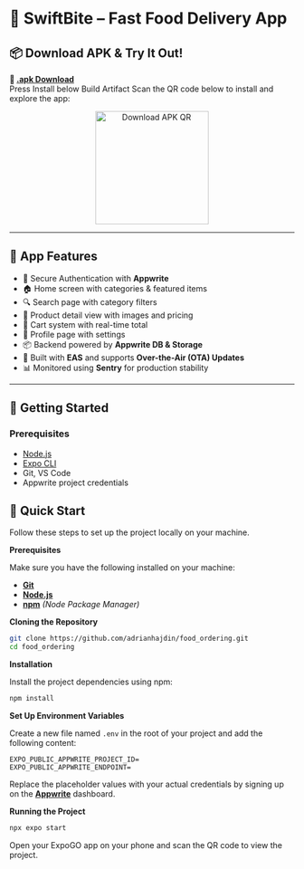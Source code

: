 
# 🍔 SwiftBite – Fast Food Delivery App


## 📦 Download APK & Try It Out!

**🔗 [.apk Download](https://expo.dev/accounts/saieshsharma/projects/fast_food/builds/6682d0ac-f988-4228-bb2e-c3f9b017448b)**  
Press Install below Build Artifact
Scan the QR code below to install and explore the app:

<p align="center">
  <img src="qr-code-image.png" alt="Download APK QR" width="200" />
</p>

---

## 📱 App Features

- 🔐 Secure Authentication with **Appwrite**
- 🏠 Home screen with categories & featured items
- 🔍 Search page with category filters
- 🍔 Product detail view with images and pricing
- 🛒 Cart system with real-time total
- 👤 Profile page with settings
- 📦 Backend powered by **Appwrite DB & Storage**
- 📲 Built with **EAS** and supports **Over-the-Air (OTA) Updates**
- 📊 Monitored using **Sentry** for production stability

---

## 🧰 Getting Started

### Prerequisites

- [Node.js](https://nodejs.org/)
- [Expo CLI](https://docs.expo.dev/get-started/installation/)
- Git, VS Code
- Appwrite project credentials

## <a name="quick-start">🤸 Quick Start</a>

Follow these steps to set up the project locally on your machine.

**Prerequisites**

Make sure you have the following installed on your machine:

- **[Git](https://git-scm.com/)**
- **[Node.js](https://nodejs.org/en)**
- **[npm](https://www.npmjs.com/)** _(Node Package Manager)_

**Cloning the Repository**

```bash
git clone https://github.com/adrianhajdin/food_ordering.git
cd food_ordering
```

**Installation**

Install the project dependencies using npm:

```bash
npm install
```

**Set Up Environment Variables**

Create a new file named `.env` in the root of your project and add the following content:

```env
EXPO_PUBLIC_APPWRITE_PROJECT_ID=
EXPO_PUBLIC_APPWRITE_ENDPOINT=
```

Replace the placeholder values with your actual credentials by signing up on the **[Appwrite](https://jsm.dev/rn-food-appwrite)** dashboard.

**Running the Project**

```bash
npx expo start
```

Open your ExpoGO app on your phone and scan the QR code to view the project.
